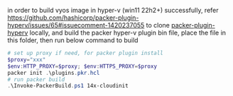 in order to build vyos image in hyper-v (win11 22h2+) successfully, refer https://github.com/hashicorp/packer-plugin-hyperv/issues/65#issuecomment-1420237055 to clone [packer-plugin-hyperv](https://github.com/hashicorp/packer-plugin-hyperv) locally, and build the packer hyper-v plugin bin file, place the file in this folder, then run below command to build
```powershell
# set up proxy if need, for packer plugin install
$proxy="xxx"
$env:HTTP_PROXY=$proxy; $env:HTTPS_PROXY=$proxy
packer init .\plugins.pkr.hcl
# run packer build
.\Invoke-PackerBuild.ps1 14x-cloudinit
```